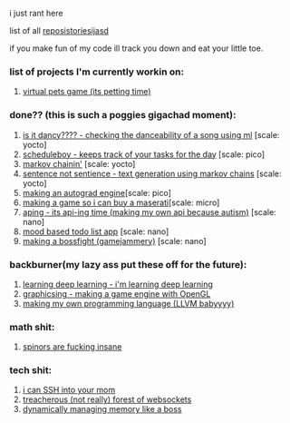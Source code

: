 i just rant here  

list of all [reposistoriesijasd](https://github.com/wheatgreaser) 

if you make fun of my code ill track you down and eat your little toe. 


### list of projects I'm currently workin on:
1. [virtual pets game (its petting time)](petting.md)

### done?? (this is such a poggies gigachad moment):
1. [is it dancy???? - checking the danceability of a song using ml](dancychecky.md) [scale: yocto]
2. [scheduleboy - keeps track of your tasks for the day](scheduleboy.md) [scale: pico]
3. [markov chainin'](markoving.md) [scale: yocto]
4. [sentence not sentience - text generation using markov chains](sentencing.md) [scale: yocto]
5. [making an autograd engine](neuralnetfromscratch.md)[scale: pico]
6. [making a game so i can buy a maserati](spirits.md)[scale: micro]
7. [aping - its api-ing time (making my own api because autism)](apiing.md) [scale: nano] 
8. [mood based todo list app](moody.md) [scale: nano]
9. [making a bossfight (gamejammery)](bossy.md) [scale: nano]

### backburner(my lazy ass put these off for the future): 
1. [learning deep learning - i'm learning deep learning](learningdeeplearningthechronicle.md)
2. [graphicsing - making a game engine with OpenGL](opengling.md) 
3. [making my own programming language (LLVM babyyyy)](compily.md)

### math shit:
1. [spinors are fucking insane](spinors.md)

### tech shit:
1. [i can SSH into your mom](ssh.md) 
2. [treacherous (not really) forest of websockets](websockets.md) 
3. [dynamically managing memory like a boss](memorymanagement.md) 

